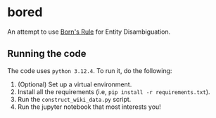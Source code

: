 # bored

An attempt to use [Born's Rule](https://bornrule.eguidotti.com) for Entity Disambiguation.

## Running the code

The code uses `python 3.12.4`. To run it, do the following:

1. (Optional) Set up a virtual environment.
2. Install all the requirements (i.e, `pip install -r requirements.txt`).
3. Run the `construct_wiki_data.py` script.
4. Run the jupyter notebook that most interests you!
